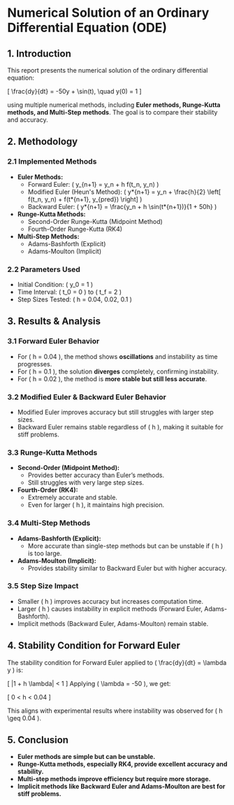 # Numerical Solution of an Ordinary Differential Equation (ODE)

## **1. Introduction**

This report presents the numerical solution of the ordinary differential equation:

\[
\frac{dy}{dt} = -50y + \sin(t), \quad y(0) = 1
\]

using multiple numerical methods, including **Euler methods, Runge-Kutta methods, and Multi-Step methods**. The goal is to compare their stability and accuracy.

## **2. Methodology**

### **2.1 Implemented Methods**

- **Euler Methods:**
  - Forward Euler: \( y\_{n+1} = y_n + h f(t_n, y_n) \)
  - Modified Euler (Heun's Method): \( y*{n+1} = y_n + \frac{h}{2} \left[ f(t_n, y_n) + f(t*{n+1}, y\_{pred}) \right] \)
  - Backward Euler: \( y*{n+1} = \frac{y_n + h \sin(t*{n+1})}{1 + 50h} \)
- **Runge-Kutta Methods:**
  - Second-Order Runge-Kutta (Midpoint Method)
  - Fourth-Order Runge-Kutta (RK4)
- **Multi-Step Methods:**
  - Adams-Bashforth (Explicit)
  - Adams-Moulton (Implicit)

### **2.2 Parameters Used**

- Initial Condition: \( y_0 = 1 \)
- Time Interval: \( t_0 = 0 \) to \( t_f = 2 \)
- Step Sizes Tested: \( h = 0.04, 0.02, 0.1 \)

## **3. Results & Analysis**

### **3.1 Forward Euler Behavior**

- For \( h = 0.04 \), the method shows **oscillations** and instability as time progresses.
- For \( h = 0.1 \), the solution **diverges** completely, confirming instability.
- For \( h = 0.02 \), the method is **more stable but still less accurate**.

### **3.2 Modified Euler & Backward Euler Behavior**

- Modified Euler improves accuracy but still struggles with larger step sizes.
- Backward Euler remains stable regardless of \( h \), making it suitable for stiff problems.

### **3.3 Runge-Kutta Methods**

- **Second-Order (Midpoint Method):**
  - Provides better accuracy than Euler’s methods.
  - Still struggles with very large step sizes.
- **Fourth-Order (RK4):**
  - Extremely accurate and stable.
  - Even for larger \( h \), it maintains high precision.

### **3.4 Multi-Step Methods**

- **Adams-Bashforth (Explicit):**
  - More accurate than single-step methods but can be unstable if \( h \) is too large.
- **Adams-Moulton (Implicit):**
  - Provides stability similar to Backward Euler but with higher accuracy.

### **3.5 Step Size Impact**

- Smaller \( h \) improves accuracy but increases computation time.
- Larger \( h \) causes instability in explicit methods (Forward Euler, Adams-Bashforth).
- Implicit methods (Backward Euler, Adams-Moulton) remain stable.

## **4. Stability Condition for Forward Euler**

The stability condition for Forward Euler applied to \( \frac{dy}{dt} = \lambda y \) is:

\[
|1 + h \lambda| < 1
\]
Applying \( \lambda = -50 \), we get:

\[
0 < h < 0.04
\]

This aligns with experimental results where instability was observed for \( h \geq 0.04 \).

## **5. Conclusion**

- **Euler methods are simple but can be unstable.**
- **Runge-Kutta methods, especially RK4, provide excellent accuracy and stability.**
- **Multi-step methods improve efficiency but require more storage.**
- **Implicit methods like Backward Euler and Adams-Moulton are best for stiff problems.**

